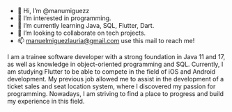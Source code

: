 - 👋 Hi, I’m @manumiguezz
- 👀 I’m interested in programming.
- 🌱 I’m currently learning Java, SQL, Flutter, Dart.
- 💞️ I’m looking to collaborate on tech projects.
- 📫 manuelmiguezlauria@gmail.com use this mail to reach me!


I am a trainee software developer with a strong foundation in Java 11 and 17, as well as knowledge in object-oriented programming and SQL. Currently, I am studying Flutter to be able to compete in the field of iOS and Android development. My previous job allowed me to assist in the development of a ticket sales and seat location system, where I discovered my passion for programming. Nowadays, I am striving to find a place to progress and build my experience in this field.
